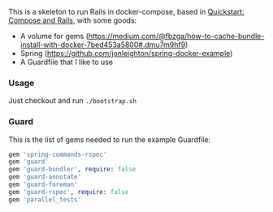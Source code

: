 This is a skeleton to run Rails in docker-compose, based in [Quickstart: Compose and Rails](https://docs.docker.com/compose/rails/), with some goods:

* A volume for gems (https://medium.com/@fbzga/how-to-cache-bundle-install-with-docker-7bed453a5800#.dmu7m9hf9)
* Spring (https://github.com/jonleighton/spring-docker-example)
* A Guardfile that I like to use


### Usage

Just checkout and run `./bootstrap.sh`

### Guard

This is the list of gems needed to run the example Guardfile:

```ruby
gem 'spring-commands-rspec'
gem 'guard'
gem 'guard-bundler', require: false
gem 'guard-annotate'
gem 'guard-foreman'
gem 'guard-rspec', require: false
gem 'parallel_tests'
```
